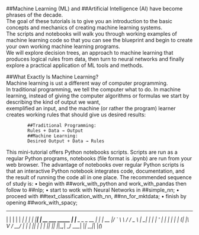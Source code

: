 ##Machine Learning (ML) and ##Artificial Intelligence (AI) have become phrases of the decade.  
The goal of these tutorials is to give you an introduction to the basic concepts and mechanics of creating machine learning systems.  
The scripts and notebooks will walk you through working examples of machine learning code so that you can see the blueprint and begin to create your own working machine learning programs.  
We will explore decision trees, an approach to machine learning that produces logical rules from data, then turn to neural networks and finally explore a practical application of ML tools and methods.  

##What Exactly Is Machine Learning?  
Machine learning is ust a different way of computer programming.  
In traditional programming, we tell the computer what to do. In machine learning, instead of giving the computer algorithms or formulas we start by describing the kind of output we want,  
exemplified an input, and the machine (or rather the program) learner creates working rules that should give us desired results:

			##Traditional Programming: 
			Rules + Data → Output
			##Machine Learning:
			Desired Output + Data → Rules  
			
This mini-tutorial offers Python notebooks scripts. Scripts are run as a regular Python programs, notebooks (file format is .ipynb) are run from your web browser. 
The advantage of notebooks over regular Python scripts is that an interactive Python notebook integrates code, documentation, and the result of running the code all in one place. 
The recommended sequence of study is:
•	begin with ##work_with_python and work_with_pandas then follow to ##nlp;
•	start to wotk with Neural Networks  in ##simple_nn;
•	proceed with ##text_classification_with_nn, ##nn_for_mktdata;
•	finish by opening ##work_with_spacy;

 _    _                   ______           _
| |  | |                 |  ____|         | |
| |__| | __ ___   _____  | |__ _   _ _ __ | |
|  __  |/ _` \ \ / / _ \ |  __| | | | '_ \| |
| |  | | (_| |\ V /  __/ | |  | |_| | | | |_|
|_|  |_|\__,_| \_/ \___| |_|   \__,_|_| |_(_)

 
